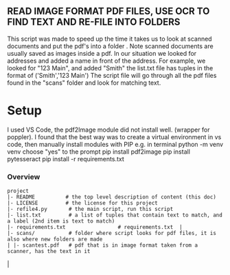 
## READ IMAGE FORMAT PDF FILES, USE OCR TO FIND TEXT AND RE-FILE INTO FOLDERS

This script was made to speed up the time it takes us to look at scanned documents and put the pdf's into a folder .
Note scanned documents are usually saved as images inside a pdf.
In our situation we looked for addresses and added a name in front of the address.
For example, we looked for "123 Main", and added "Smith"
the list.txt file has tuples in the format of ('Smith','123 Main')
The script file will go through all the pdf files found in the "scans" folder and look for matching text.

# Setup

I used VS Code, the pdf2Image module did not install well. (wrapper for poppler).
I found that the best way was to create a virtual environment in vs code, then manually install modules with PIP
e.g. in terminal
python -m venv venv
choose "yes" to the prompt
pip install pdf2image
pip install pytesseract
pip install -r requirements.txt




### Overview

	project
	|- README          # the top level description of content (this doc)
	|- LICENSE         # the license for this project
	|- refile4.py       # the main script, run this script
	|- list.txt         # a list of tuples that contain text to match, and a label (2nd item is text to match)
	|- requirements.txt                 # requirements.txt	|
	|- scans/           # folder where script looks for pdf files, it is also where new folders are made
	| |- scantest.pdf   # pdf that is in image format taken from a scanner, has the text in it
  |

	
